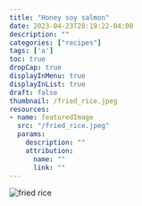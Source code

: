 ```yaml
---
title: "Honey soy salmon"
date: 2023-04-23T20:19:22-04:00
description: ""
categories: ["recipes"]
tags: ['a']
toc: true
dropCap: true
displayInMenu: true
displayInList: true
draft: false
thumbnail: /fried_rice.jpeg
resources:
- name: featuredImage
  src: "/fried_rice.jpeg"
  params:
    description: ""
    attribution:
      name: ""
      link: ""
---
```


![fried rice](/fried_rice.jpeg)
